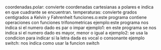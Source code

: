 
coordenadas.polar: convierte coordenadas cartesianas a polares e indica en que cuadrante se encuentran.
temperaturas: convierte grados centigrados a Kelvin y Fahrenheit
funciones.o:este programa contiene operaciones con funciones trifonometricas
ejemplo:este programa nos indica si el numero dado es par o impar
ejemplo1: en este programa se nos indica si el numero dado es mayor, menor o igual a
ejemplo2: se usa la condicion para indicar si la letra dada es vocal o consonante
ejemplo switch: nos indica como usar la funcion switch
